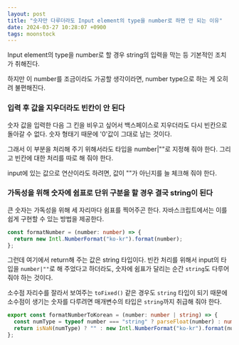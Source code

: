 ```yaml
---
layout: post
title: "숫자만 다루더라도 Input element의 type을 number로 하면 안 되는 이유"
date: 2024-03-27 10:28:07 +0900
tags: moonstock
---
```


Input element의 type을 number로 할 경우 string의 입력을 막는 등 기본적인 조치가 취해진다.

하지만 이 number를 조금이라도 가공할 생각이라면, number type으로 하는 게 오히려 불편해진다.

### 입력 후 값을 지우더라도 빈칸이 안 된다

숫자 값을 입력한 다음 그 킨을 비우고 싶어서 백스페이스로 지우더라도 다시 빈칸으로 돌아갈 수 없다. 숫자 형태기 때문에 '0'값이 그대로 남는 것이다.

그래서 이 부분을 처리해 주기 위해서라도 타입을 number|""로 지정해 줘야 한다. 그리고 빈칸에 대한 처리를 따로 해 줘야 한다.

input에 있는 값으로 연산이라도 하려면, 값이 ""가 아닌지를 늘 체크해 줘야 한다.

### 가독성을 위해 숫자에 쉼표로 단위 구분을 할 경우 결국 string이 된다

큰 숫자는 가독성을 위해 세 자리마다 쉼표를 찍어주곤 한다. 자바스크립트에서는 이를 쉽게 구현할 수 있는 방법을 제공한다.

```ts
const formatNumber = (number: number) => {
  return new Intl.NumberFormat("ko-kr").format(number);
};
```

그런데 여기에서 return해 주는 값은 string 타입이다. 빈칸 처리를 위해서 input의 타입을 `number|""`로 해 주었다고 하더라도, 숫자에 쉼표가 달리는 순간 `string`도 다루어줘야 하는 것이다.

소수점 자리수를 잘라서 보여주는 `toFixed()` 같은 경우도 `string` 타입이 되기 때문에 소수점이 생기는 숫자를 다루려면 매개변수의 타입은 `string`까지 취급해 줘야 한다.

```ts
export const formatNumberToKorean = (number: number | string) => {
  const numType = typeof number === "string" ? parseFloat(number) : number;
  return isNaN(numType) ? "" : new Intl.NumberFormat("ko-kr").format(numType);
};
```
